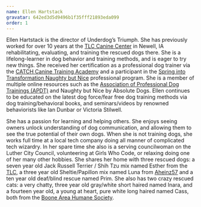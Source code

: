 ```yaml
---
name: Ellen Hartstack
gravatar: 642ed3d5d9496b1f35fff21893eda099
order: 1
---
```


Ellen Hartstack is the director of Underdog’s Triumph. She has previously worked for over 10 years at the [TLC Canine Center](https://www.tlccaninecenter.org/) in Newell, IA rehabilitating, evaluating, and training the rescued dogs there. She is a lifelong-learner in dog behavior and training methods, and is eager to try new things. She received her certification as a professional dog trainer via the [CATCH Canine Training Academy](http://catchdogtrainers.com/) and a participant in the [Spring into Transformation Naughty but Nice](http://nbn.absolute-dogs.com/3-minute-gamechanger-fo) professional program. She is a member of multiple online resources such as the [Association of Professional Dog Trainings (APDT)](https://apdt.com/) and Naughty but Nice by Absolute Dogs. Ellen continues to be educated on the latest dog force/fear free dog training methods via dog training/behavioral books, and seminars/videos by renowned behaviorists like Ian Dunbar or Victoria Stilwell.

She has a passion for learning and helping others. She enjoys seeing owners unlock understanding of dog communication, and allowing them to see the true potential of their own dogs. When she is not training dogs, she works full time at a local tech company doing all manner of complicated tech wizardry. In her spare time she also is a serving councilwoman on the Luther City Council, volunteering at Girls Who Code, or relaxing doing one of her many other hobbies. She shares her home with three rescued dogs: a seven year old Jack Russell Terrier / Shih Tzu mix named Esther from the [TLC](http://tlccaninecenter.org/), a three year old Sheltie/Papillon mix named Luna from [Aheinz57](https://www.aheinz57.com/) and a ten year old deaf/blind rescue named Prim. She also has two crazy rescued cats: a very chatty, three year old gray/white short haired named Inara, and a fourteen year old, a young at heart, pure white long haired named Cass, both from the [Boone Area Humane Society](http://bahs.us/).